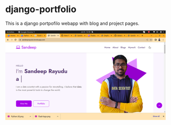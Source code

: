 # django-portfolio



This is a django portpofilo webapp with blog and project pages.

![alt text](https://github.com/datatalk-me/django-portfolio/blob/main/images/1.png)

